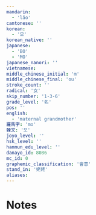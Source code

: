 ```yaml
---
mandarin:
  - 'lǎo'
cantonese: ''
korean:
  - '모'
korean_native: ''
japanese:
  - 'BO'
  - 'MO'
japanese_nanori: ''
vietnamese:
middle_chinese_initial: 'm'
middle_chinese_final: 'ou'
stroke_count: ''
radical: '女'
skip_number: '1-3-6'
grade_level: '名'
pos: ''
english:
  - 'maternal grandmother'
羅馬字: 'mo'
韓文: '모'
joyo_level: ''
hsk_level: ''
hanmun_edu_level: ''
danayo_id: 8086
mc_id: 0
graphemic_classification: '會意'
stand_in: '姥姥'
aliases:
---
```


# Notes
